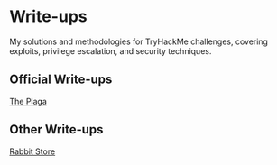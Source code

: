 # Write-ups
My solutions and methodologies for TryHackMe challenges, covering exploits, privilege escalation, and security techniques.

## Official Write-ups
[The Plaga](THM/The-Plaga/README.md)

## Other Write-ups
[Rabbit Store](THM/Rabbit-Store/README.md)